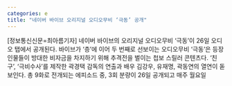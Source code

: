```yaml
---
categories: e
title: "네이버 바이브 오리지널 오디오무비 ‘극동’ 공개"
---
```

[정보통신신문=최아름기자] 네이버 바이브의 오리지널 오디오무비 &lsquo;극동&rsquo;이 26일 오디오 탭에서 공개된다. 바이브가 &lsquo;층&rsquo;에 이어 두 번째로 선보이는 오디오무비 &lsquo;극동&rsquo;은 등장인물들이 방대한 비자금을 차지하기 위해 추격전을 벌이는 첩보 스릴러 콘텐츠다. &lsquo;친구&rsquo;, &lsquo;극비수사&rsquo;를 제작한 곽경택 감독의 연출과 배우 김강우, 유재명, 곽동연의 열연이 돋보인다. 총 9화로 전개되는 에피소드 중, 3회 분량이 26일 공개되고 매주 월요일